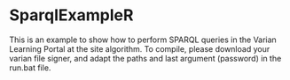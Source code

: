 # SparqlExampleR

This is an example to show how to perform SPARQL queries in the Varian Learning Portal at the site algorithm.
To compile, please download your varian file signer, and adapt the paths and last argument (password) in the run.bat file.
